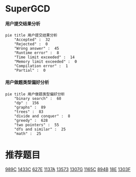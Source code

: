 # SuperGCD

<!-- tabs:start -->



#### **用户提交结果分析**

```mermaid
pie title 用户提交结果分析
    "Accepted" :  32
    "Rejected" :  0
    "Wrong answer" :  45
    "Runtime error" :  8
    "Time limit exceeded" :  14
    "Memory limit exceeded" :  0
    "Compilation error" :  1
    "Partial" :  0
```

#### **用户做题类型偏好分析**

```mermaid
pie title 用户做题类型偏好分析
    "binary search" :  60
    "dp" :  156
    "graphs" :  89
    "trees" :  83
    "divide and conquer" :  8
    "greedy" :  628
    "two pointers" :  55
    "dfs and similar" :  25
    "math" :  25
```



<!-- tabs:end -->
# 推荐题目
[989C](https://codeforces.com/contest/989/problem/C)
[1433C](https://codeforces.com/contest/1433/problem/C)
[627E](https://codeforces.com/contest/627/problem/E)
[1137A](https://codeforces.com/contest/1137/problem/A)
[13573](https://codeforces.com/contest/1357/problem/3)
[1307G](https://codeforces.com/contest/1307/problem/G)
[1165C](https://codeforces.com/contest/1165/problem/C)
[894B](https://codeforces.com/contest/894/problem/B)
[18E](https://codeforces.com/contest/18/problem/E)
[1303F](https://codeforces.com/contest/1303/problem/F)
